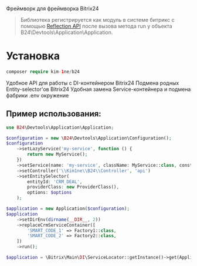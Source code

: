 Фреймворк для фреймворка Bitrix24

> Библиотека регистрируется как модуль в системе битрикс с помощью [Reflection API](https://www.php.net/manual/ru/book.reflection.php) после вызова метода run у объекта B24\Devtools\Application\Application. 

# Установка
```php
composer require kim-1ne/b24
```
Удобное API для работы с DI-контейнером Bitrix24
Подмена родных Entity-selector'ов Bitrix24
Удобная замена Service-контейнера и подмена фабрики
.env окружение
## Пример использования:
```php
use B24\Devtools\Application\Application;

$configuration = new \B24\Devtools\Application\Configuration();
$configuration
    ->setLazyService('my-service', function () {
        return new MyService();
    })
    ->setService(name: 'my-service', className: MyService::class, construct: $construct)
    ->setController('\\Kim1ne\\B24\\Controller', 'api')
    ->setEntitySelector(
        entityId: 'CRM_DEAL',
        providerClass: new ProviderClass(),
        options: $options  
    );

$application = new Application($configuration);
$application
    ->setDirEnv(dirname(__DIR__, 2))
    ->replaceCrmServiceContainer([
        'SMART_CODE_1' => Factory1::class,
        'SMART_CODE_2' => Factory2::class,
    ])
    ->run();

$application = \Bitrix\Main\DI\ServiceLocator::getInstance()->get(Application::class);
```
